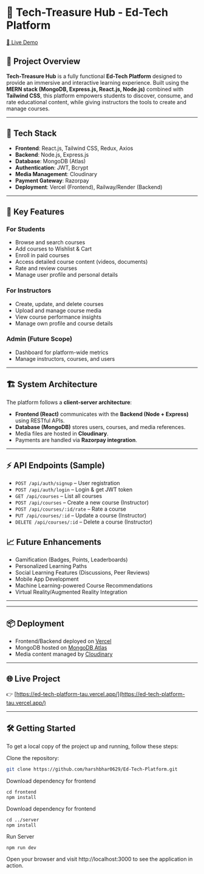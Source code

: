 # 🌟 Tech-Treasure Hub - Ed-Tech Platform

[🔗 Live Demo](https://ed-tech-platform-tau.vercel.app/)

## 🚀 Project Overview

**Tech-Treasure Hub** is a fully functional **Ed-Tech Platform** designed to provide an immersive and interactive learning experience. Built using the **MERN stack (MongoDB, Express.js, React.js, Node.js)** combined with **Tailwind CSS**, this platform empowers students to discover, consume, and rate educational content, while giving instructors the tools to create and manage courses.

---

## 🧱 Tech Stack

- **Frontend**: React.js, Tailwind CSS, Redux, Axios  
- **Backend**: Node.js, Express.js  
- **Database**: MongoDB (Atlas)  
- **Authentication**: JWT, Bcrypt  
- **Media Management**: Cloudinary  
- **Payment Gateway**: Razorpay  
- **Deployment**: Vercel (Frontend), Railway/Render (Backend)

---

## 🎯 Key Features

### For Students
- Browse and search courses  
- Add courses to Wishlist & Cart  
- Enroll in paid courses  
- Access detailed course content (videos, documents)  
- Rate and review courses  
- Manage user profile and personal details  

### For Instructors
- Create, update, and delete courses  
- Upload and manage course media  
- View course performance insights  
- Manage own profile and course details  

### Admin (Future Scope)
- Dashboard for platform-wide metrics  
- Manage instructors, courses, and users  

---

## 🏗️ System Architecture

The platform follows a **client-server architecture**:
- **Frontend (React)** communicates with the **Backend (Node + Express)** using RESTful APIs.  
- **Database (MongoDB)** stores users, courses, and media references.  
- Media files are hosted in **Cloudinary**.  
- Payments are handled via **Razorpay integration**.

---

## ⚡ API Endpoints (Sample)

- `POST /api/auth/signup` – User registration  
- `POST /api/auth/login` – Login & get JWT token  
- `GET /api/courses` – List all courses  
- `POST /api/courses` – Create a new course (Instructor)  
- `POST /api/courses/:id/rate` – Rate a course  
- `PUT /api/courses/:id` – Update a course (Instructor)  
- `DELETE /api/courses/:id` – Delete a course (Instructor)  

## 📈 Future Enhancements

- Gamification (Badges, Points, Leaderboards)  
- Personalized Learning Paths  
- Social Learning Features (Discussions, Peer Reviews)  
- Mobile App Development  
- Machine Learning-powered Course Recommendations  
- Virtual Reality/Augmented Reality Integration  

---

---

## 📦 Deployment

- Frontend/Backend deployed on [Vercel](https://vercel.com/)  
- MongoDB hosted on [MongoDB Atlas](https://www.mongodb.com/cloud/atlas)  
- Media content managed by [Cloudinary](https://cloudinary.com/)

---

## 🌐 Live Project

👉 [https://ed-tech-platform-tau.vercel.app/](https://ed-tech-platform-tau.vercel.app/)

---

## 🛠️ Getting Started

To get a local copy of the project up and running, follow these steps:

Clone the repository:  
```bash
git clone https://github.com/harshbhar0629/Ed-Tech-Platform.git

```

Download dependency for frontend
```
cd frontend
npm install
```

Download dependency for frontend
```
cd ../server
npm install
```

Run Server
``` 
npm run dev
```

Open your browser and visit http://localhost:3000
 to see the application in action.
